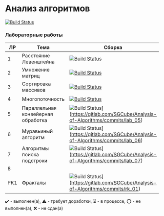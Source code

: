 # Анализ алгоритмов
[![Build Status](https://gitlab.com/SGCube/Analysis-of-Algorithms/badges/master/pipeline.svg)](https://gitlab.com/SGCube/Analysis-of-Algorithms/commits/master)

### Лабораторные работы

|ЛР|Тема|Сборка|Программа|Отчёт|Балл|
|--|----|------|---------|-----|----|
|1|Расстояние Левенштейна|[![Build Status](https://gitlab.com/SGCube/Analysis-of-Algorithms/badges/lab_01/pipeline.svg)](https://gitlab.com/SGCube/Analysis-of-Algorithms/commits/lab_01)|✔️|✔️|Отлично|
|2|Умножение матриц|[![Build Status](https://gitlab.com/SGCube/Analysis-of-Algorithms/badges/lab_02/pipeline.svg)](https://gitlab.com/SGCube/Analysis-of-Algorithms/commits/lab_02)|✔️|✔️||
|3|Сортировка массивов|[![Build Status](https://gitlab.com/SGCube/Analysis-of-Algorithms/badges/lab_03/pipeline.svg)](https://gitlab.com/SGCube/Analysis-of-Algorithms/commits/lab_03)|✔️|⌛️||
|4|Многопоточность|[![Build Status](https://gitlab.com/SGCube/Analysis-of-Algorithms/badges/lab_04/pipeline.svg)](https://gitlab.com/SGCube/Analysis-of-Algorithms/commits/lab_04)|⭕️|⭕️||
|5|Параллельная конвейерная обработка|![Build Status](https://gitlab.com/SGCube/Analysis-of-Algorithms/badges/lab_05/pipeline.svg)](https://gitlab.com/SGCube/Analysis-of-Algorithms/commits/lab_05)|⭕️|⭕️||
|6|Муравьиный алгоритм|![Build Status](https://gitlab.com/SGCube/Analysis-of-Algorithms/badges/lab_06/pipeline.svg)](https://gitlab.com/SGCube/Analysis-of-Algorithms/commits/lab_06)|⭕️|⭕️||
|7|Алгоритмы поиска подстроки|![Build Status](https://gitlab.com/SGCube/Analysis-of-Algorithms/badges/lab_07/pipeline.svg)](https://gitlab.com/SGCube/Analysis-of-Algorithms/commits/lab_07)|⭕️|⭕️||
|8||||||
|РК1|Фракталы|![Build Status](https://gitlab.com/SGCube/Analysis-of-Algorithms/badges/rk_01/pipeline.svg)](https://gitlab.com/SGCube/Analysis-of-Algorithms/commits/rk_01)||||

✔️ - выполнен(а), ⚠️ - требует доработки, ⌛️ - в процессе, ⭕️ - не выполнен(а), ❌ - не сдан(а)
